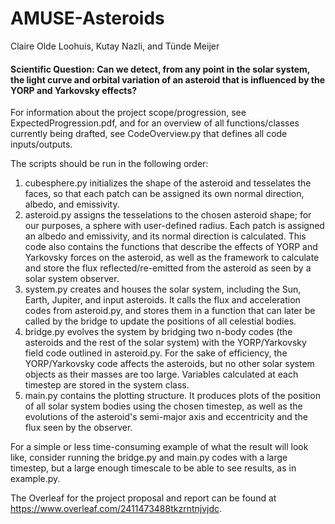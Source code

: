 # AMUSE-Asteroids

Claire Olde Loohuis, Kutay Nazli, and Tünde Meijer

#### Scientific Question: Can we detect, from any point in the solar system, the light curve and orbital variation of an asteroid that is influenced by the YORP and Yarkovsky effects?

For information about the project scope/progression, see ExpectedProgression.pdf, and for an overview of all functions/classes currently being drafted, see CodeOverview.py that defines all code inputs/outputs.

The scripts should be run in the following order:
1. cubesphere.py initializes the shape of the asteroid and tesselates the faces, so that each patch can be assigned its own normal direction, albedo, and emissivity.
2. asteroid.py assigns the tesselations to the chosen asteroid shape; for our purposes, a sphere with user-defined radius. Each patch is assigned an albedo and emissivity, and its normal direction is calculated. This code also contains the functions that describe the effects of YORP and Yarkovsky forces on the asteroid, as well as the framework to calculate and store the flux reflected/re-emitted from the asteroid as seen by a solar system observer.
3. system.py creates and houses the solar system, including the Sun, Earth, Jupiter, and input asteroids. It calls the flux and acceleration codes from asteroid.py, and stores them in a function that can later be called by the bridge to update the positions of all celestial bodies.
4. bridge.py evolves the system by bridging two n-body codes (the asteroids and the rest of the solar system) with the YORP/Yarkovsky field code outlined in asteroid.py. For the sake of efficiency, the YORP/Yarkovsky code affects the asteroids, but no other solar system objects as their masses are too large. Variables calculated at each timestep are stored in the system class.
5. main.py contains the plotting structure. It produces plots of the position of all solar system bodies using the chosen timestep, as well as the evolutions of the asteroid's semi-major axis and eccentricity and the flux seen by the observer.

For a simple or less time-consuming example of what the result will look like, consider running the bridge.py and main.py codes with a large timestep, but a large enough timescale to be able to see results, as in example.py.

The Overleaf for the project proposal and report can be found at https://www.overleaf.com/2411473488tkzrntnjvjdc.

